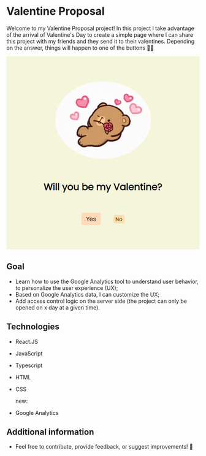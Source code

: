 # Valentine Proposal

Welcome to my Valentine Proposal project!
In this project I take advantage of the arrival of Valentine's Day to create a simple page where I can share this project with my friends and they send it to their valentines.
Depending on the answer, things will happen to one of the buttons 🤪🤪

![Image 1](./valentine/public/valentine.png)

## Goal
- Learn how to use the Google Analytics tool to understand user behavior, to personalize the user experience (UX);
- Based on Google Analytics data, I can customize the UX;
- Add access control logic on the server side (the project can only be opened on x day at a given time). 

## Technologies
- React.JS
- JavaScript
- Typescript
- HTML
- CSS
  
  new:
- Google Analytics

## Additional information
- Feel free to contribute, provide feedback, or suggest improvements! 💪
